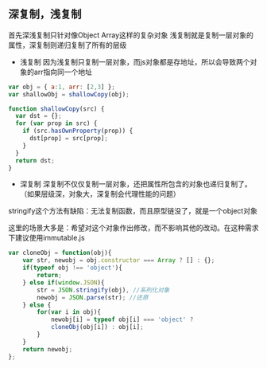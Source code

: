 
## 深复制，浅复制
首先深浅复制只针对像Object Array这样的复杂对象
浅复制就是复制一层对象的属性，深复制则递归复制了所有的层级

- 浅复制
因为浅复制只复制一层对象，而js对象都是存地址，所以会导致两个对象的arr指向同一个地址

```js
var obj = { a:1, arr: [2,3] };
var shallowObj = shallowCopy(obj);

function shallowCopy(src) {
  var dst = {};
  for (var prop in src) {
    if (src.hasOwnProperty(prop)) {
      dst[prop] = src[prop];
    }
  }
  return dst;
}
```



- 深复制
深复制不仅仅复制一层对象，还把属性所包含的对象也递归复制了。
（如果层级深，对象大，深复制会代理性能的问题）

stringify这个方法有缺陷：无法复制函数，而且原型链没了，就是一个object对象

这里的场景大多是：希望对这个对象作出修改，而不影响其他的改动。在这种需求下建议使用immutable.js

```js
var cloneObj = function(obj){
    var str, newobj = obj.constructor === Array ? [] : {};
    if(typeof obj !== 'object'){
        return;
    } else if(window.JSON){
        str = JSON.stringify(obj), //系列化对象
        newobj = JSON.parse(str); //还原
    } else {
        for(var i in obj){
            newobj[i] = typeof obj[i] === 'object' ? 
            cloneObj(obj[i]) : obj[i]; 
        }
    }
    return newobj;
};
```